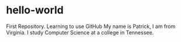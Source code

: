# hello-world
First Repository. Learning to use GitHub
My name is Patrick, I am from Virginia. I study Computer Science at a college in Tennessee.
